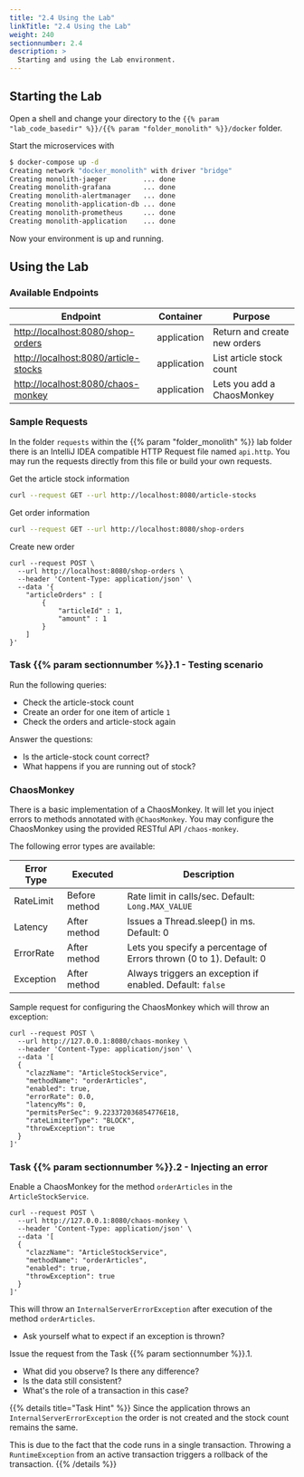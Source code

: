 ```yaml
---
title: "2.4 Using the Lab"
linkTitle: "2.4 Using the Lab"
weight: 240
sectionnumber: 2.4
description: >
  Starting and using the Lab environment.
---
```



## Starting the Lab

Open a shell and change your directory to the `{{% param "lab_code_basedir" %}}/{{% param "folder_monolith" %}}/docker` folder.

Start the microservices with
```bash
$ docker-compose up -d
Creating network "docker_monolith" with driver "bridge"
Creating monolith-jaeger         ... done
Creating monolith-grafana        ... done
Creating monolith-alertmanager   ... done
Creating monolith-application-db ... done
Creating monolith-prometheus     ... done
Creating monolith-application    ... done
```

Now your environment is up and running.


## Using the Lab


### Available Endpoints

Endpoint                               |  Container   | Purpose
---------------------------------------|--------------|--------------------------------
<http://localhost:8080/shop-orders>    | application  | Return and create new orders
<http://localhost:8080/article-stocks> | application  | List article stock count
<http://localhost:8080/chaos-monkey>   | application  | Lets you add a ChaosMonkey


### Sample Requests

In the folder `requests` within the {{% param "folder_monolith" %}} lab folder there is an IntelliJ IDEA compatible
HTTP Request file named `api.http`. You may run the requests directly from this file or build your own requests.

Get the article stock information
```bash
curl --request GET --url http://localhost:8080/article-stocks
```

Get order information
```bash
curl --request GET --url http://localhost:8080/shop-orders
```

Create new order
```
curl --request POST \
  --url http://localhost:8080/shop-orders \
  --header 'Content-Type: application/json' \
  --data '{
    "articleOrders" : [
        {
            "articleId" : 1,
            "amount" : 1
        }
    ]
}'
```


### Task {{% param sectionnumber %}}.1 - Testing scenario

Run the following queries:

* Check the article-stock count
* Create an order for one item of article `1`  
* Check the orders and article-stock again

Answer the questions:

* Is the article-stock count correct?
* What happens if you are running out of stock?


### ChaosMonkey

There is a basic implementation of a ChaosMonkey. It will let you inject errors to methods annotated with `@ChaosMonkey`.
You may configure the ChaosMonkey using the provided RESTful API `/chaos-monkey`.

The following error types are available:

Error Type  |    Executed    | Description
------------|----------------|--------------------------------------------
RateLimit   | Before method  | Rate limit in calls/sec. Default: `Long.MAX_VALUE`
Latency     | After method   | Issues a Thread.sleep() in ms. Default: 0
ErrorRate   | After method   | Lets you specify a percentage of Errors thrown (0 to 1). Default: 0
Exception   | After method   | Always triggers an exception if enabled. Default: `false`

Sample request for configuring the ChaosMonkey which will throw an exception:
```
curl --request POST \
  --url http://127.0.0.1:8080/chaos-monkey \
  --header 'Content-Type: application/json' \
  --data '[
  {
    "clazzName": "ArticleStockService",
    "methodName": "orderArticles",
    "enabled": true,
    "errorRate": 0.0,
    "latencyMs": 0,
    "permitsPerSec": 9.223372036854776E18,
    "rateLimiterType": "BLOCK",
    "throwException": true
  }
]'
```


### Task {{% param sectionnumber %}}.2 - Injecting an error

Enable a ChaosMonkey for the method `orderArticles` in the `ArticleStockService`.
```
curl --request POST \
  --url http://127.0.0.1:8080/chaos-monkey \
  --header 'Content-Type: application/json' \
  --data '[
  {
    "clazzName": "ArticleStockService",
    "methodName": "orderArticles",
    "enabled": true,
    "throwException": true
  }
]'
```
This will throw an `InternalServerErrorException` after execution of the method `orderArticles`.

* Ask yourself what to expect if an exception is thrown?

Issue the request from the Task {{% param sectionnumber %}}.1.

* What did you observe? Is there any difference?
* Is the data still consistent?
* What's the role of a transaction in this case?


{{% details title="Task Hint" %}}
Since the application throws an `InternalServerErrorException` the order is not created and the stock count remains the
same.

This is due to the fact that the code runs in a single transaction. Throwing a `RuntimeException` from an active
transaction triggers a rollback of the transaction. {{% /details %}}
